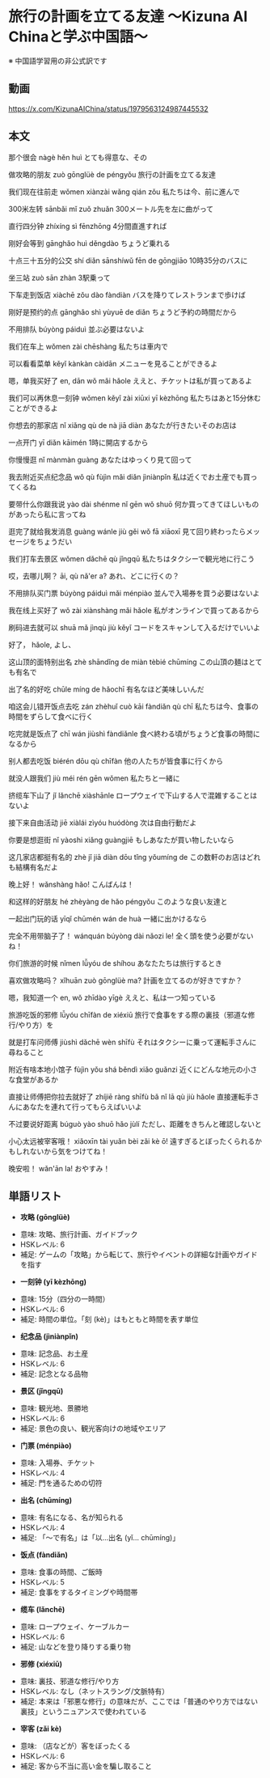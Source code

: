 # 旅行の計画を立てる友達 〜Kizuna AI Chinaと学ぶ中国語〜
※ 中国語学習用の非公式訳です

## 動画
https://x.com/KizunaAIChina/status/1979563124987445532

## 本文

那个很会
nàgè hěn huì
とても得意な、その

做攻略的朋友
zuò gōnglüè de péngyǒu
旅行の計画を立てる友達

我们现在往前走
wǒmen xiànzài wǎng qián zǒu
私たちは今、前に進んで

300米左转
sānbǎi mǐ zuǒ zhuǎn
300メートル先を左に曲がって

直行四分钟
zhíxíng sì fēnzhōng
4分間直進すれば

刚好会等到
gānghǎo huì děngdào
ちょうど乗れる

十点三十五分的公交
shí diǎn sānshíwǔ fēn de gōngjiāo
10時35分のバスに

坐三站
zuò sān zhàn
3駅乗って

下车走到饭店
xiàchē zǒu dào fàndiàn
バスを降りてレストランまで歩けば

刚好是预约的点
gānghǎo shì yùyuē de diǎn
ちょうど予約の時間だから

不用排队
búyòng páiduì
並ぶ必要はないよ

我们在车上
wǒmen zài chēshàng
私たちは車内で

可以看看菜单
kěyǐ kànkàn càidān
メニューを見ることができるよ

嗯，单我买好了
en, dān wǒ mǎi hǎole
ええと、チケットは私が買ってあるよ

我们可以再休息一刻钟
wǒmen kěyǐ zài xiūxi yī kèzhōng
私たちはあと15分休むことができるよ

你想去的那家店
nǐ xiǎng qù de nà jiā diàn
あなたが行きたいそのお店は

一点开门
yī diǎn kāimén
1時に開店するから

你慢慢逛
nǐ mànmàn guàng
あなたはゆっくり見て回って

我去附近买点纪念品
wǒ qù fùjìn mǎi diǎn jìniànpǐn
私は近くでお土産でも買ってくるね

要带什么你跟我说
yào dài shénme nǐ gēn wǒ shuō
何か買ってきてほしいものがあったら私に言ってね

逛完了就给我发消息
guàng wánle jiù gěi wǒ fā xiāoxī
見て回り終わったらメッセージをちょうだい

我们打车去景区
wǒmen dǎchē qù jǐngqū
私たちはタクシーで観光地に行こう

哎，去哪儿啊？
āi, qù nǎ'er a?
あれ、どこに行くの？

不用排队买门票
búyòng páiduì mǎi ménpiào
並んで入場券を買う必要はないよ

我在线上买好了
wǒ zài xiànshàng mǎi hǎole
私がオンラインで買ってあるから

刷码进去就可以
shuā mǎ jìnqù jiù kěyǐ
コードをスキャンして入るだけでいいよ

好了，
hǎole,
よし、

这山顶的面特别出名
zhè shāndǐng de miàn tèbié chūmíng
この山頂の麺はとても有名で

出了名的好吃
chūle míng de hǎochī
有名なほど美味しいんだ

咱这会儿错开饭点去吃
zán zhèhuǐ cuò kāi fàndiǎn qù chī
私たちは今、食事の時間をずらして食べに行く

吃完就是饭点了
chī wán jiùshì fàndiǎnle
食べ終わる頃がちょうど食事の時間になるから

别人都去吃饭
biérén dōu qù chīfàn
他の人たちが皆食事に行くから

就没人跟我们
jiù méi rén gēn wǒmen
私たちと一緒に

挤缆车下山了
jǐ lǎnchē xiàshānle
ロープウェイで下山する人で混雑することはないよ

接下来自由活动
jiē xiàlái zìyóu huódòng
次は自由行動だよ

你要是想逛街
nǐ yàoshi xiǎng guàngjiē
もしあなたが買い物したいなら

这几家店都挺有名的
zhè jǐ jiā diàn dōu tǐng yǒumíng de
この数軒のお店はどれも結構有名だよ

晚上好！
wǎnshàng hǎo!
こんばんは！

和这样的好朋友
hé zhèyàng de hǎo péngyǒu
このような良い友達と

一起出门玩的话
yīqǐ chūmén wán de huà
一緒に出かけるなら

完全不用带脑子了！
wánquán búyòng dài nǎozi le!
全く頭を使う必要がないね！

你们旅游的时候
nǐmen lǚyóu de shíhou
あなたたちは旅行するとき

喜欢做攻略吗？
xǐhuān zuò gōnglüè ma?
計画を立てるのが好きですか？

嗯，我知道一个
en, wǒ zhīdào yīgè
ええと、私は一つ知っている

旅游吃饭的邪修
lǚyóu chīfàn de xiéxiū
旅行で食事をする際の裏技（邪道な修行/やり方）を

就是打车问师傅
jiùshì dǎchē wèn shīfù
それはタクシーに乗って運転手さんに尋ねること

附近有啥本地小馆子
fùjìn yǒu shá běndì xiǎo guǎnzi
近くにどんな地元の小さな食堂があるか

直接让师傅把你拉去就好了
zhíjiē ràng shīfù bǎ nǐ lā qù jiù hǎole
直接運転手さんにあなたを連れて行ってもらえばいいよ

不过要说好距离
búguò yào shuō hǎo jùlí
ただし、距離をきちんと確認しないと

小心太远被宰客哦！
xiǎoxīn tài yuǎn bèi zǎi kè ō!
遠すぎるとぼったくられるかもしれないから気をつけてね！

晚安啦！
wǎn'ān la!
おやすみ！

## 単語リスト

* **攻略 (gōnglüè)**
- 意味: 攻略、旅行計画、ガイドブック
- HSKレベル: 6
- 補足: ゲームの「攻略」から転じて、旅行やイベントの詳細な計画やガイドを指す
* **一刻钟 (yī kèzhōng)**
- 意味: 15分（四分の一時間）
- HSKレベル: 6
- 補足: 時間の単位。「刻 (kè)」はもともと時間を表す単位
* **纪念品 (jìniànpǐn)**
- 意味: 記念品、お土産
- HSKレベル: 6
- 補足: 記念となる品物
* **景区 (jǐngqū)**
- 意味: 観光地、景勝地
- HSKレベル: 6
- 補足: 景色の良い、観光客向けの地域やエリア
* **门票 (ménpiào)**
- 意味: 入場券、チケット
- HSKレベル: 4
- 補足: 門を通るための切符
* **出名 (chūmíng)**
- 意味: 有名になる、名が知られる
- HSKレベル: 4
- 補足: 「〜で有名」は「以...出名 (yǐ... chūmíng)」
* **饭点 (fàndiǎn)**
- 意味: 食事の時間、ご飯時
- HSKレベル: 5
- 補足: 食事をするタイミングや時間帯
* **缆车 (lǎnchē)**
- 意味: ロープウェイ、ケーブルカー
- HSKレベル: 6
- 補足: 山などを登り降りする乗り物
* **邪修 (xiéxiū)**
- 意味: 裏技、邪道な修行/やり方
- HSKレベル: なし（ネットスラング/文脈特有）
- 補足: 本来は「邪悪な修行」の意味だが、ここでは「普通のやり方ではない裏技」というニュアンスで使われている
* **宰客 (zǎi kè)**
- 意味: （店などが）客をぼったくる
- HSKレベル: 6
- 補足: 客から不当に高い金を騙し取ること
